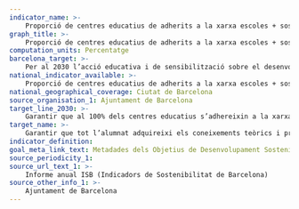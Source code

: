 ```yaml
---
indicator_name: >-
    Proporció de centres educatius de adherits a la xarxa escoles + sostenibles (inclou escoles bressol, infantil, primària, ESO, cicles formatius, escoles especials, batxillerat i escoles d’adults)
graph_title: >-
    Proporció de centres educatius de adherits a la xarxa escoles + sostenibles (inclou escoles bressol, infantil, primària, ESO, cicles formatius, escoles especials, batxillerat i escoles d’adults)
computation_units: Percentatge
barcelona_target: >-
    Per al 2030 l’acció educativa i de sensibilització sobre el desenvolupament sostenible i sobre els drets humans arribarà a tots els centres educatius
national_indicator_available: >-
    Proporció de centres educatius de adherits a la xarxa escoles + sostenibles (inclou escoles bressol, infantil, primària, ESO, cicles formatius, escoles especials, batxillerat i escoles d’adults)
national_geographical_coverage: Ciutat de Barcelona
source_organisation_1: Ajuntament de Barcelona
target_line_2030: >-
    Garantir que al 100% dels centres educatius s’adhereixin a la xarxa Escoles + Sostenibles
target_name: >-
    Garantir que tot l’alumnat adquireixi els coneixements teòrics i pràctics necessaris per a promoure el desenvolupament sostenible, a través, entre d’altres, de l’educació per al desenvolupament sostenible i l’adopció d’estils de vida sostenibles, els drets humans, la igualtat de gènere, la promoció d’una cultura de pau i no-violència, la ciutadania mundial i la valoració de la diversitat cultural i de la contribució de la cultura al desenvolupament sostenible
indicator_definition:
goal_meta_link_text: Metadades dels Objetius de Desenvolupament Sostenible de les Nacions Unides (pdf 894kB)
source_periodicity_1: 
source_url_text_1: >-
    Informe anual ISB (Indicadors de Sostenibilitat de Barcelona)
source_other_info_1: >-
    Ajuntament de Barcelona
---
```

